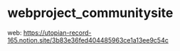 # webproject_communitysite

web: https://utopian-record-165.notion.site/3b83e36fed404485963ce1a13ee9c54c
